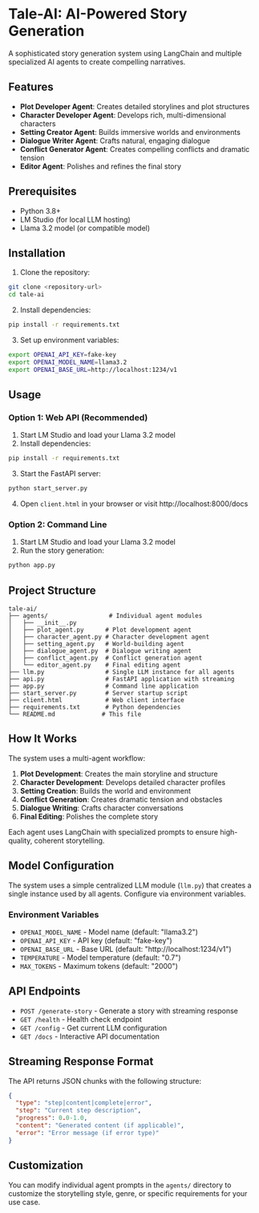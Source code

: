 # Tale-AI: AI-Powered Story Generation

A sophisticated story generation system using LangChain and multiple specialized AI agents to create compelling narratives.

## Features

- **Plot Developer Agent**: Creates detailed storylines and plot structures
- **Character Developer Agent**: Develops rich, multi-dimensional characters
- **Setting Creator Agent**: Builds immersive worlds and environments
- **Dialogue Writer Agent**: Crafts natural, engaging dialogue
- **Conflict Generator Agent**: Creates compelling conflicts and dramatic tension
- **Editor Agent**: Polishes and refines the final story

## Prerequisites

- Python 3.8+
- LM Studio (for local LLM hosting)
- Llama 3.2 model (or compatible model)

## Installation

1. Clone the repository:
```bash
git clone <repository-url>
cd tale-ai
```

2. Install dependencies:
```bash
pip install -r requirements.txt
```

3. Set up environment variables:
```bash
export OPENAI_API_KEY=fake-key
export OPENAI_MODEL_NAME=llama3.2
export OPENAI_BASE_URL=http://localhost:1234/v1
```

## Usage

### Option 1: Web API (Recommended)

1. Start LM Studio and load your Llama 3.2 model
2. Install dependencies:
```bash
pip install -r requirements.txt
```
3. Start the FastAPI server:
```bash
python start_server.py
```
4. Open `client.html` in your browser or visit http://localhost:8000/docs

### Option 2: Command Line

1. Start LM Studio and load your Llama 3.2 model
2. Run the story generation:
```bash
python app.py
```

## Project Structure

```
tale-ai/
├── agents/                 # Individual agent modules
│   ├── __init__.py
│   ├── plot_agent.py      # Plot development agent
│   ├── character_agent.py # Character development agent
│   ├── setting_agent.py   # World-building agent
│   ├── dialogue_agent.py  # Dialogue writing agent
│   ├── conflict_agent.py  # Conflict generation agent
│   └── editor_agent.py    # Final editing agent
├── llm.py                 # Single LLM instance for all agents
├── api.py                 # FastAPI application with streaming
├── app.py                 # Command line application
├── start_server.py        # Server startup script
├── client.html            # Web client interface
├── requirements.txt       # Python dependencies
└── README.md             # This file
```

## How It Works

The system uses a multi-agent workflow:

1. **Plot Development**: Creates the main storyline and structure
2. **Character Development**: Develops detailed character profiles
3. **Setting Creation**: Builds the world and environment
4. **Conflict Generation**: Creates dramatic tension and obstacles
5. **Dialogue Writing**: Crafts character conversations
6. **Final Editing**: Polishes the complete story

Each agent uses LangChain with specialized prompts to ensure high-quality, coherent storytelling.

## Model Configuration

The system uses a simple centralized LLM module (`llm.py`) that creates a single instance used by all agents. Configure via environment variables.

### Environment Variables

- `OPENAI_MODEL_NAME` - Model name (default: "llama3.2")
- `OPENAI_API_KEY` - API key (default: "fake-key")
- `OPENAI_BASE_URL` - Base URL (default: "http://localhost:1234/v1")
- `TEMPERATURE` - Model temperature (default: "0.7")
- `MAX_TOKENS` - Maximum tokens (default: "2000")


## API Endpoints

- `POST /generate-story` - Generate a story with streaming response
- `GET /health` - Health check endpoint
- `GET /config` - Get current LLM configuration
- `GET /docs` - Interactive API documentation

## Streaming Response Format

The API returns JSON chunks with the following structure:
```json
{
  "type": "step|content|complete|error",
  "step": "Current step description",
  "progress": 0.0-1.0,
  "content": "Generated content (if applicable)",
  "error": "Error message (if error type)"
}
```

## Customization

You can modify individual agent prompts in the `agents/` directory to customize the storytelling style, genre, or specific requirements for your use case.

